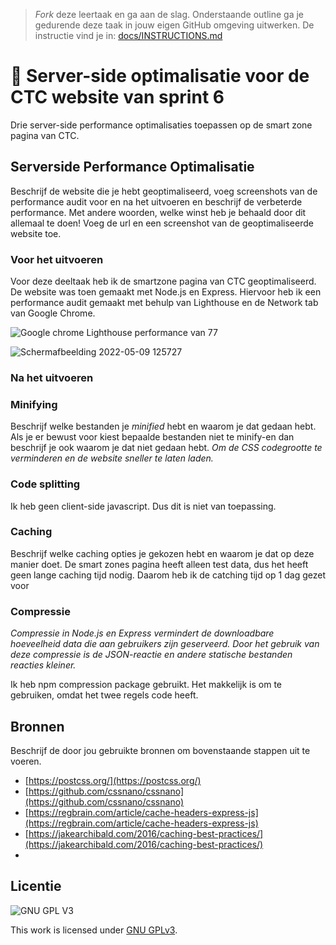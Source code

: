 > _Fork_ deze leertaak en ga aan de slag. Onderstaande outline ga je gedurende deze taak in jouw eigen GitHub omgeving uitwerken. De instructie vind je in: [docs/INSTRUCTIONS.md](docs/INSTRUCTIONS.md)

# 🚐 Server-side optimalisatie voor de CTC website van sprint 6
Drie server-side performance optimalisaties toepassen op de smart zone pagina van CTC.

## Serverside Performance Optimalisatie
Beschrijf de website die je hebt geoptimaliseerd, voeg screenshots van de performance audit voor en na het uitvoeren en beschrijf de verbeterde performance. Met andere woorden, welke winst heb je behaald door dit allemaal te doen! Voeg de url en een screenshot van de geoptimaliseerde website toe.

### Voor het uitvoeren
Voor deze deeltaak heb ik de smartzone pagina van CTC geoptimaliseerd. De website was toen gemaakt met Node.js en Express. Hiervoor heb ik een performance audit gemaakt met behulp van Lighthouse en de Network tab van Google Chrome.

![Google chrome Lighthouse performance van 77](https://user-images.githubusercontent.com/69635977/167390941-7ad3d2d5-e5fe-4ddd-ba3b-e3fc123264d5.png)

![Schermafbeelding 2022-05-09 125727](https://user-images.githubusercontent.com/69635977/167396539-ae597e97-3fd0-4baf-a014-7c11a2e8459c.png)

### Na het uitvoeren

### Minifying
Beschrijf welke bestanden je _minified_ hebt en waarom je dat gedaan hebt. Als je er bewust voor kiest bepaalde bestanden niet te minify-en dan beschrijf je ook waarom je dat niet gedaan hebt.
*Om de CSS codegrootte te verminderen en de website sneller te laten laden.*

### Code splitting
Ik heb geen client-side javascript. Dus dit is niet van toepassing.

### Caching
Beschrijf welke caching opties je gekozen hebt en waarom je dat op deze manier doet.
De smart zones pagina heeft alleen test data, dus het heeft geen lange caching tijd nodig. Daarom heb ik de catching tijd op 1 dag gezet voor

### Compressie
*Compressie in Node.js en Express vermindert de downloadbare hoeveelheid data die aan gebruikers zijn geserveerd. Door het gebruik van deze compressie is de JSON-reactie en andere statische bestanden reacties kleiner.*

Ik heb npm compression package gebruikt. Het makkelijk is om te gebruiken, omdat het twee regels code heeft.

## Bronnen
Beschrijf de door jou gebruikte bronnen om bovenstaande stappen uit te voeren.
- [https://postcss.org/](https://postcss.org/)
- [https://github.com/cssnano/cssnano](https://github.com/cssnano/cssnano)
- [https://regbrain.com/article/cache-headers-express-js](https://regbrain.com/article/cache-headers-express-js)
- [https://jakearchibald.com/2016/caching-best-practices/](https://jakearchibald.com/2016/caching-best-practices/)
- 

## Licentie

![GNU GPL V3](https://www.gnu.org/graphics/gplv3-127x51.png)

This work is licensed under [GNU GPLv3](./LICENSE).
